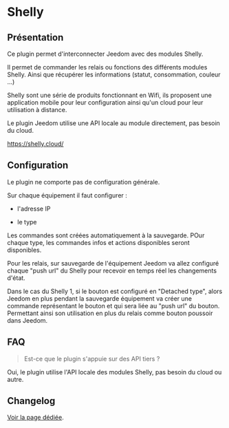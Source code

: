 # Shelly

## Présentation

Ce plugin permet d'interconnecter Jeedom avec des modules Shelly.

Il permet de commander les relais ou fonctions des différents modules Shelly. Ainsi que récupérer les informations (statut, consommation, couleur ...)

Shelly sont une série de produits fonctionnant en Wifi, ils proposent une application mobile pour leur configuration ainsi qu'un cloud pour leur utilisation à distance.

Le plugin Jeedom utilise une API locale au module directement, pas besoin du cloud.

https://shelly.cloud/

## Configuration

Le plugin ne comporte pas de configuration générale.

Sur chaque équipement il faut configurer :

  - l'adresse IP

  - le type

Les commandes sont créées automatiquement à la sauvegarde. POur chaque type, les commandes infos et actions disponibles seront disponibles.

Pour les relais, sur sauvegarde de l'équipement Jeedom va allez configuré chaque "push url" du Shelly pour recevoir en temps réel les changements d'état.

Dans le cas du Shelly 1, si le bouton est configuré en "Detached type", alors Jeedom en plus pendant la sauvegarde équipement va créer une commande représentant le bouton et qui sera liée au "push url" du bouton. Permettant ainsi son utilisation en plus du relais comme bouton poussoir dans Jeedom.

## FAQ

> Est-ce que le plugin s'appuie sur des API tiers ?

Oui, le plugin utilise l'API locale des modules Shelly, pas besoin du cloud ou autre.


## Changelog

[Voir la page dédiée](changelog.md).
